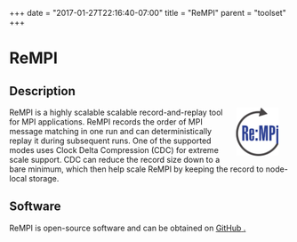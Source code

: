 +++
date = "2017-01-27T22:16:40-07:00"
title = "ReMPI"
parent = "toolset"
+++

<h1>ReMPI</h1>

## Description

<img src="../img/rempi_logo1.png" width="15%" alt="ReMPI Logo" title="ReMPI" align="right" style="margin-left: 20px; margin-right: 20px;"/>

ReMPI is a highly scalable scalable record-and-replay tool for MPI applications.
ReMPI records the order of MPI message matching in one run and can deterministically
replay it during subsequent runs. One of the supported modes uses Clock Delta
Compression (CDC) for extreme scale support. CDC can reduce the record size down
to a bare minimum, which then help scale ReMPI by keeping the record to node-local
storage.

## Software

ReMPI is open-source software and can be obtained on <a class="smooth-link" title="GitHub" href="https://github.com/PRUNERS/ReMPI"><u>GitHub</u> <i class="fa fa-github"></i>.


